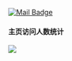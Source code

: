 [![Mail Badge](https://img.shields.io/badge/-weiyiding0@gmail.com-c14438?style=flat&logo=Gmail&logoColor=white&link=mailto:weiyiding0@gmail.com)](mailto:weiyiding0@gmail.com)

#### 主页访问人数统计

![](https://count.getloli.com/get/@Mieluoxxx.github.readme)
